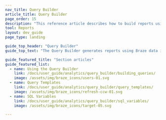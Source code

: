 ```yaml
---
nav_title: Query Builder
article_title: Query Builder
page_order: 15
description: "This reference article describes how to build reports using Braze data from Snowflake in the Query Builder."
tool: Reports
layout: dev_guide
page_type: landing

guide_top_header: "Query Builder"
guide_top_text: "The Query Builder generates reports using Braze data in Snowflake. It comes with pre-built SQL query templates to get you started, or you can write your own custom SQL queries to unlock even more insights."

guide_featured_title: "Section articles"
guide_featured_list:
  - name: Using the Query Builder
    link: /docs/user_guide/analytics/query_builder/building_queries/
    image: /assets/img/braze_icons/users-01.svg
  - name: Query Templates
    link: /docs/user_guide/analytics/query_builder/query_templates/
    image: /assets/img/braze_icons/refresh-ccw-01.svg
  - name: SQL Variables
    link: /docs/user_guide/analytics/query_builder/sql_variables/
    image: /assets/img/braze_icons/target-05.svg

---
```

